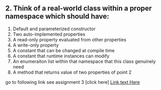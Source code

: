 ## 2. Think of a real-world class within a proper namespace which should have:
1. Default and parameterized constructor
1. Two auto-implemented properties
1. A read-only property evaluated from other properties
1. A write-only property
1. A constant that can be changed at compile time
1. A constant that runtime instances can modify
1. An enumeraiton list within that namespace that this class genuinely need
1. A method that returns value of two properties of point 2


go to following link see assignment 3
[click here]
[Link text Here](https://link-url-here.org)
